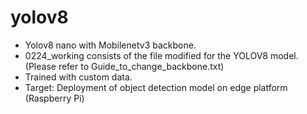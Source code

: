 # yolov8
- Yolov8 nano with Mobilenetv3 backbone.
- 0224_working consists of the file modified for the YOLOV8 model. (Please refer to Guide_to_change_backbone.txt)
- Trained with custom data.
- Target: Deployment of object detection model on edge platform (Raspberry Pi)
